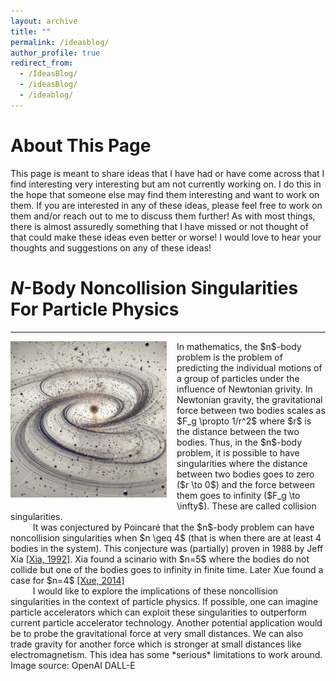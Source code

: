 ```yaml
---
layout: archive
title: ""
permalink: /ideasblog/
author_profile: true
redirect_from:
  - /IdeasBlog/
  - /ideasBlog/
  - /ideablog/
---
```


<!-- ####################################################################### -->
<!-- ####################################################################### -->
<!-- ####################################################################### -->
# About This Page

This page is meant to share ideas that I have had or have come across that I find interesting very interesting but am not currently working on.
I do this in the hope that someone else may find them interesting and want to work on them.
If you are interested in any of these ideas, please feel free to work on them and/or reach out to me to discuss them further!
As with most things, there is almost assuredly something that I have missed or not thought of that could make these ideas even better or worse!
I would love to hear your thoughts and suggestions on any of these ideas!

<!-- ####################################################################### -->
<!-- ####################################################################### -->
<!-- ####################################################################### -->

# $N$-Body Noncollision Singularities For Particle Physics
-----
<img src="/images/nbody.jpeg" style="max-height: 250px; max-width: 100%; margin-right: 16px; margin-bottom: 10px" align=left>
<p style="margin: 0;">
In mathematics, the $n$-body problem is the problem of predicting the individual motions of a group of particles under the influence of Newtonian grivity.
In Newtonian gravity, the gravitational force between two bodies scales as $F_g \propto 1/r^2$ where $r$ is the distance between the two bodies.
Thus, in the $n$-body problem, it is possible to have singularities where the distance between two bodies goes to zero ($r \to 0$) and the force between them goes to infinity ($F_g \to \infty$).
These are called collision singularities.
</p><p style="text-indent: 20px; margin: 0;">
&nbsp;&nbsp;&nbsp;&nbsp;It was conjectured by Poincaré that the $n$-body problem can have noncollision singularities when $n \geq 4$ (that is when there are at least 4 bodies in the system).
This conjecture was (partially) proven in 1988 by Jeff Xia <a href="https://www.jstor.org/stable/2946572?origin=crossref)">[Xia, 1992]</a>.
Xia found a scinario with $n=5$ where the bodies do not collide but one of the bodies goes to infinity in finite time.
Later Xue found a case for $n=4$ <a href="https://arxiv.org/abs/1409.0048">[Xue, 2014]</a>
</p><p style="text-indent: 20px; margin: 0;">
&nbsp;&nbsp;&nbsp;&nbsp;I would like to explore the implications of these noncollision singularities in the context of particle physics.
If possible, one can imagine particle accelerators which can exploit these singularities to outperform current particle accelerator technology.
Another potential application would be to probe the gravitational force at very small distances.
We can also trade gravity for another force which is stronger at small distances like electromagnetism.
This idea has some *serious* limitations to work around.
</p>
Image source: OpenAI DALL-E
